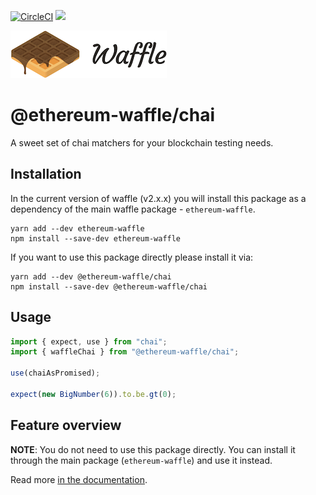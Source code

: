 [![CircleCI](https://circleci.com/gh/EthWorks/Waffle.svg?style=svg)](https://circleci.com/gh/EthWorks/Waffle)
[![](https://img.shields.io/npm/v/@ethereum-waffle/chai.svg)](https://www.npmjs.com/package/@ethereum-waffle/chai)

![Ethereum Waffle](https://raw.githubusercontent.com/EthWorks/Waffle/master/docs/source/logo.png)

# @ethereum-waffle/chai

A sweet set of chai matchers for your blockchain testing needs.

## Installation

In the current version of waffle (v2.x.x) you will install this package as a dependency of the main waffle package - `ethereum-waffle`.

```
yarn add --dev ethereum-waffle
npm install --save-dev ethereum-waffle
```

If you want to use this package directly please install it via:
```
yarn add --dev @ethereum-waffle/chai
npm install --save-dev @ethereum-waffle/chai
```

## Usage
```ts
import { expect, use } from "chai";
import { waffleChai } from "@ethereum-waffle/chai";

use(chaiAsPromised);

expect(new BigNumber(6)).to.be.gt(0);
```

## Feature overview

**NOTE**: You do not need to use this package directly. You can install it through the main package (`ethereum-waffle`) and use it instead.

Read more [in the documentation](https://ethereum-waffle.readthedocs.io/en/latest/matchers.html).
